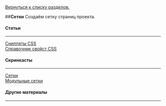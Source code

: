 [Вернуться к списку разделов.](../README.md)

##**Сетки**
Создаём сетку страниц проекта.

#### Статьи
----------
[Сниппеты CSS](https://css-tricks.com/snippets/css/)<br>
[Справочник свойст CSS](http://tympanus.net/codrops/css_reference/)<br>

#### Скринкасты
----------
[Сетки](https://www.youtube.com/watch?v=ftGOG1SqMFg)<br>
[Модульные сетки](https://www.youtube.com/watch?v=gdzOooO4Dxo)<br>

#### Другие материалы
----------

